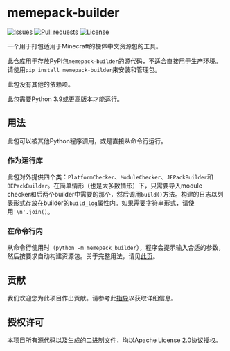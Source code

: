 # memepack-builder

[![Issues](https://img.shields.io/github/issues/Teahouse-Studios/memepack-builder?logo=github&style=flat-square)](https://github.com/Teahouse-Studios/memepack-builder/issues)    [![Pull requests](https://img.shields.io/github/issues-pr/Teahouse-Studios/memepack-builder?logo=github&style=flat-square)](https://github.com/Teahouse-Studios/memepack-builder/pulls)    [![License](https://img.shields.io/static/v1?label=License&message=Apache-2.0&color=db2331&style=flat-square&logo=apache)](http://www.apache.org/licenses/LICENSE-2.0)

一个用于打包适用于Minecraft的梗体中文资源包的工具。

此仓库用于存放PyPI包`memepack-builder`的源代码，不适合直接用于生产环境。请使用`pip install memepack-builder`来安装和管理包。

此包没有其他的依赖项。

此包需要Python 3.9或更高版本才能运行。

## 用法

此包可以被其他Python程序调用，或是直接从命令行运行。

### 作为运行库

此包对外提供四个类：`PlatformChecker`、`ModuleChecker`、`JEPackBuilder`和`BEPackBuilder`。在简单情形（也是大多数情形）下，只需要导入module checker和后两个builder中需要的那个，然后调用`build()`方法。构建的日志以列表形式存放在builder的`build_log`属性内。如果需要字符串形式，请使用`'\n'.join()`。

### 在命令行内

从命令行使用时（`python -m memepack_builder`），程序会提示输入合适的参数，然后按要求自动构建资源包。关于完整用法，请见[此页](./CLI_Manual.zh-hans.md)。

## 贡献

我们欢迎您为此项目作出贡献。请参考此[指导](./CONTRIBUTING.zh-hans.md)以获取详细信息。

## 授权许可

本项目所有源代码以及生成的二进制文件，均以Apache License 2.0协议授权。
